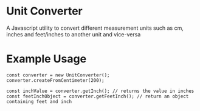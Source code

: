 # Unit Converter
A Javascript utility to convert different measurement units such as cm, inches and feet/inches  to another unit and vice-versa

# Example Usage
```
const converter = new UnitConverter();
converter.createFromCentimeter(200);

const inchValue = converter.getInch(); // returns the value in inches
const feetInchObject = converter.getFeetInch(); // return an object containing feet and inch
```
